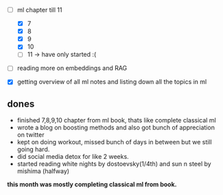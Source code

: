 - [ ] ml chapter till 11
	- [x] 7
	- [x] 8
	- [x] 9
	- [x] 10
	- [ ] 11 -> have only started :(
- [ ] reading more on embeddings and RAG
- [x] getting overview of all ml notes and listing down all the topics in ml 


## dones

- finished 7,8,9,10 chapter from ml book, thats like complete classical ml 
- wrote a blog on boosting methods and also got bunch of appreciation on twitter
- kept on doing workout, missed bunch of days in between but we still going hard. 
- did social media detox for like 2 weeks.
- started reading white nights by dostoevsky(1/4th) and sun n steel by mishima (halfway)


**this month was mostly completing classical ml from book.**